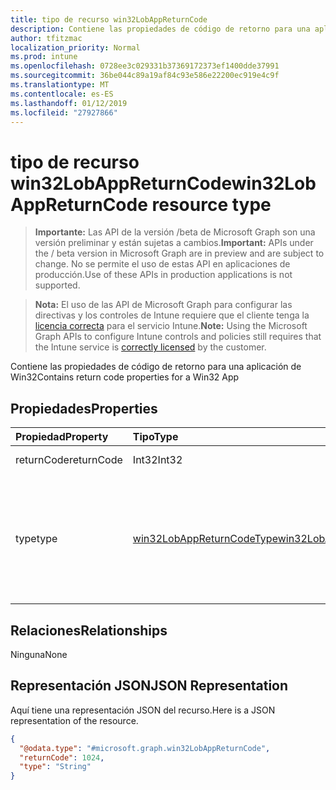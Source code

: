 ```yaml
---
title: tipo de recurso win32LobAppReturnCode
description: Contiene las propiedades de código de retorno para una aplicación de Win32
author: tfitzmac
localization_priority: Normal
ms.prod: intune
ms.openlocfilehash: 0728ee3c029331b37369172373ef1400dde37991
ms.sourcegitcommit: 36be044c89a19af84c93e586e22200ec919e4c9f
ms.translationtype: MT
ms.contentlocale: es-ES
ms.lasthandoff: 01/12/2019
ms.locfileid: "27927866"
---
```

# <a name="win32lobappreturncode-resource-type"></a><span data-ttu-id="5e6a1-103">tipo de recurso win32LobAppReturnCode</span><span class="sxs-lookup"><span data-stu-id="5e6a1-103">win32LobAppReturnCode resource type</span></span>

> <span data-ttu-id="5e6a1-104">**Importante:** Las API de la versión /beta de Microsoft Graph son una versión preliminar y están sujetas a cambios.</span><span class="sxs-lookup"><span data-stu-id="5e6a1-104">**Important:** APIs under the / beta version in Microsoft Graph are in preview and are subject to change.</span></span> <span data-ttu-id="5e6a1-105">No se permite el uso de estas API en aplicaciones de producción.</span><span class="sxs-lookup"><span data-stu-id="5e6a1-105">Use of these APIs in production applications is not supported.</span></span>

> <span data-ttu-id="5e6a1-106">**Nota:** El uso de las API de Microsoft Graph para configurar las directivas y los controles de Intune requiere que el cliente tenga la [licencia correcta](https://go.microsoft.com/fwlink/?linkid=839381) para el servicio Intune.</span><span class="sxs-lookup"><span data-stu-id="5e6a1-106">**Note:** Using the Microsoft Graph APIs to configure Intune controls and policies still requires that the Intune service is [correctly licensed](https://go.microsoft.com/fwlink/?linkid=839381) by the customer.</span></span>

<span data-ttu-id="5e6a1-107">Contiene las propiedades de código de retorno para una aplicación de Win32</span><span class="sxs-lookup"><span data-stu-id="5e6a1-107">Contains return code properties for a Win32 App</span></span>
## <a name="properties"></a><span data-ttu-id="5e6a1-108">Propiedades</span><span class="sxs-lookup"><span data-stu-id="5e6a1-108">Properties</span></span>
|<span data-ttu-id="5e6a1-109">Propiedad</span><span class="sxs-lookup"><span data-stu-id="5e6a1-109">Property</span></span>|<span data-ttu-id="5e6a1-110">Tipo</span><span class="sxs-lookup"><span data-stu-id="5e6a1-110">Type</span></span>|<span data-ttu-id="5e6a1-111">Descripción</span><span class="sxs-lookup"><span data-stu-id="5e6a1-111">Description</span></span>|
|:---|:---|:---|
|<span data-ttu-id="5e6a1-112">returnCode</span><span class="sxs-lookup"><span data-stu-id="5e6a1-112">returnCode</span></span>|<span data-ttu-id="5e6a1-113">Int32</span><span class="sxs-lookup"><span data-stu-id="5e6a1-113">Int32</span></span>|<span data-ttu-id="5e6a1-114">Código de retorno.</span><span class="sxs-lookup"><span data-stu-id="5e6a1-114">Return code.</span></span>|
|<span data-ttu-id="5e6a1-115">type</span><span class="sxs-lookup"><span data-stu-id="5e6a1-115">type</span></span>|[<span data-ttu-id="5e6a1-116">win32LobAppReturnCodeType</span><span class="sxs-lookup"><span data-stu-id="5e6a1-116">win32LobAppReturnCodeType</span></span>](../resources/intune-apps-win32lobappreturncodetype.md)|<span data-ttu-id="5e6a1-117">El tipo de código de retorno.</span><span class="sxs-lookup"><span data-stu-id="5e6a1-117">The type of return code.</span></span> <span data-ttu-id="5e6a1-118">Los valores posibles son: `failed`, `success`, `softReboot`, `hardReboot` y `retry`.</span><span class="sxs-lookup"><span data-stu-id="5e6a1-118">Possible values are: `failed`, `success`, `softReboot`, `hardReboot`, `retry`.</span></span>|

## <a name="relationships"></a><span data-ttu-id="5e6a1-119">Relaciones</span><span class="sxs-lookup"><span data-stu-id="5e6a1-119">Relationships</span></span>
<span data-ttu-id="5e6a1-120">Ninguna</span><span class="sxs-lookup"><span data-stu-id="5e6a1-120">None</span></span>
## <a name="json-representation"></a><span data-ttu-id="5e6a1-121">Representación JSON</span><span class="sxs-lookup"><span data-stu-id="5e6a1-121">JSON Representation</span></span>
<span data-ttu-id="5e6a1-122">Aquí tiene una representación JSON del recurso.</span><span class="sxs-lookup"><span data-stu-id="5e6a1-122">Here is a JSON representation of the resource.</span></span>
<!-- {
  "blockType": "resource",
  "@odata.type": "microsoft.graph.win32LobAppReturnCode"
}
-->
``` json
{
  "@odata.type": "#microsoft.graph.win32LobAppReturnCode",
  "returnCode": 1024,
  "type": "String"
}
```





